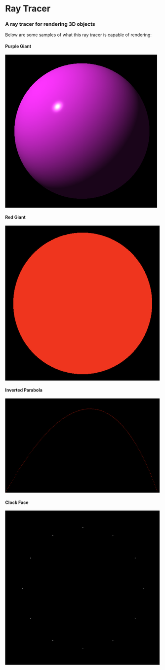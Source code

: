 # Ray Tracer

### A ray tracer for rendering 3D objects

Below are some samples of what this ray tracer is capable of rendering:

#### Purple Giant

![alt text](https://github.com/kingsleyliao/ray-tracer/blob/master/samples/Purple%20Giant.png "Purple Giant")

#### Red Giant

![alt text](https://github.com/kingsleyliao/ray-tracer/blob/master/samples/Red%20Giant.png "Red Giant")

#### Inverted Parabola

![alt text](https://github.com/kingsleyliao/ray-tracer/blob/master/samples/Inverted%20Parabola.png "Inverted Parabola")

#### Clock Face

![alt text](https://github.com/kingsleyliao/ray-tracer/blob/master/samples/Clock%20face.png "Clock face")
